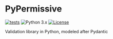 # PyPermissive

[![tests](https://img.shields.io/github/actions/workflow/status/kaliv0/pypermissive/test.yml)](https://github.com/kaliv0/pypermissive/actions/workflows/test.yml)
![Python 3.x](https://img.shields.io/badge/python-3.12-blue?style=flat-square&logo=Python&logoColor=white)
[![License](https://img.shields.io/badge/License-MIT-yellow?style=flat-square)](https://github.com/kaliv0/pypermissive/blob/main/LICENSE)

Validation library in Python, modeled after Pydantic
